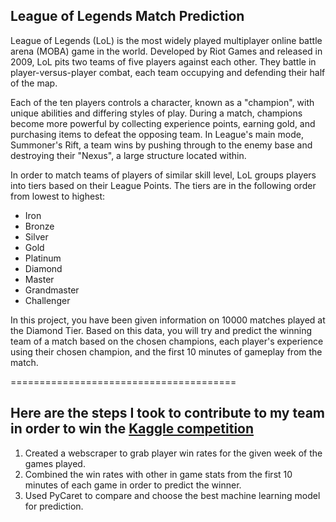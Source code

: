 ## League of Legends Match Prediction

League of Legends (LoL) is the most widely played multiplayer online battle arena (MOBA) game in the world. Developed by Riot Games and released in 2009, LoL pits two teams of five players against each other. They battle in player-versus-player combat, each team occupying and defending their half of the map.

Each of the ten players controls a character, known as a "champion", with unique abilities and differing styles of play. During a match, champions become more powerful by collecting experience points, earning gold, and purchasing items to defeat the opposing team. In League's main mode, Summoner's Rift, a team wins by pushing through to the enemy base and destroying their "Nexus", a large structure located within. 

In order to match teams of players of similar skill level, LoL groups players into tiers based on their League Points. The tiers are in the following order from lowest to highest:
* Iron
* Bronze
* Silver
* Gold
* Platinum
* Diamond
* Master
* Grandmaster
* Challenger

In this project, you have been given information on 10000 matches played at the Diamond Tier. Based on this data, you will try and predict the winning team of a match based on the chosen champions, each player's experience using their chosen champion, and the first 10 minutes of gameplay from the match.

=======================================

## Here are the steps I took to contribute to my team in order to win the [Kaggle competition]
[Kaggle competition]: https://www.kaggle.com/competitions/ds6-league-of-legends/leaderboard

1. Created a webscraper to grab player win rates for the given week of the games played.
2. Combined the win rates with other in game stats from the first 10 minutes of each game in order to predict the winner.
3. Used PyCaret to compare and choose the best machine learning model for prediction.
